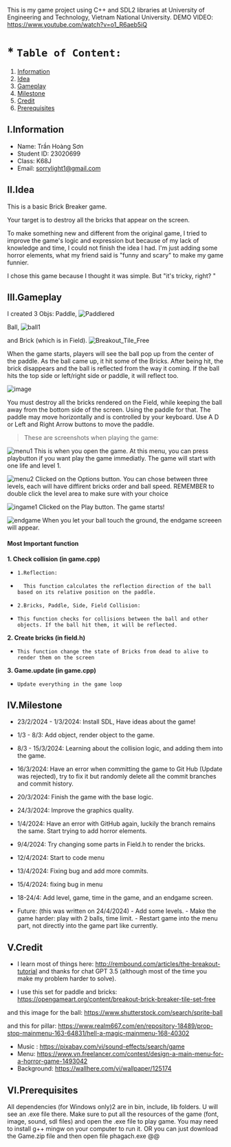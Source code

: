 This is my game project using C++ and SDL2 libraries at University of Engineering and Technology, Vietnam National University.
DEMO VIDEO: https://www.youtube.com/watch?v=o1_R6aeb5iQ


#  * **`Table of Content:`**

1. [Information](#iinformation)
2. [Idea](#iiidea)
3. [Gameplay](#iiigameplay)
4. [Milestone](#ivmilestone)
5. [Credit](#vcredit)
6. [Prerequisites](#viprerequisites)






 ## **I.Information**
* Name: Trần Hoàng Sơn
* Student ID: 23020699
* Class: K68J
* Email: sorrylight1@gmail.com


## **II.Idea**

This is a basic Brick Breaker game.

Your target is to destroy all the bricks that appear on the screen.

To make something new and different from the original game, I tried to improve the game's logic and expression but because of my lack of knowledge and time, I could not finish the idea I had.
I'm just adding some horror elements, what my friend said is "funny and scary" to make my game funnier.

I chose this game because I thought it was simple. But  "it's tricky, right? "



## **III.Gameplay**


 
I created 3 Objs: 
Paddle,
![Paddlered](https://github.com/johnson1401/BTL/assets/160694445/fff21077-fbd2-418a-9c73-0401b12535c6)

Ball,
![ball1](https://github.com/johnson1401/BTL/assets/160694445/87a05c3c-2173-4e34-bb66-6ac58c09f8cc)


and Brick (which is in Field).
![Breakout_Tile_Free](https://github.com/johnson1401/BTL/assets/160694445/84782624-9675-4432-a14c-c81a76ab6f29)


When the game starts, players will see the ball pop up from the center of the paddle. As the ball came up, it hit some of the Bricks. After being hit, the brick disappears and the ball is reflected from the way it coming. 
If the ball hits the top side or left/right side or paddle, it will reflect too.

![image](https://github.com/johnson1401/BTL/assets/160694445/49dae365-de21-4a60-b417-eba7f13aae8e)




You must destroy all the bricks rendered on the Field, while keeping the ball away from the bottom side of the screen. Using the paddle for that.
The paddle may move horizontally and is controlled by your keyboard. Use A D or Left and Right Arrow buttons to move the paddle.


> These are screenshots when playing the game:


![menu1](https://github.com/johnson1401/BTL/assets/160694445/01034f6e-b475-44c2-a685-18702fba9873)
This is when you open the game. At this menu, you can press playbutton if you want play the game immediatly. The game will start with one life and level 1.

![menu2](https://github.com/johnson1401/BTL/assets/160694445/72c7a3dd-975c-4ef9-8a02-6065a5f4bd76)
Clicked on the Options button. You can chose between three levels, each will have diffirent bricks order and ball speed. REMEMBER to double click the level area to make sure with your choice

![ingame1](https://github.com/johnson1401/BTL/assets/160694445/9d0f7f03-b172-4757-969a-48408d9046b7)
Clicked on the Play button. The game starts!

![endgame](https://github.com/johnson1401/BTL/assets/160694445/c4d9756a-d56a-4e83-a3c4-79a6ce3b86d5)
When you let your ball touch the ground, the endgame screeen will appear.

#### Most Important function
**1. Check collision (in game.cpp)**
*     1.Reflection:
*       This function calculates the reflection direction of the ball based on its relative position on the paddle.
*     2.Bricks, Paddle, Side, Field Collision:
*     This function checks for collisions between the ball and other objects. If the ball hit them, it will be reflected.
**2. Create bricks (in field.h)**
*     This function change the state of Bricks from dead to alive to render them on the screen
    
**3. Game.update (in game.cpp)**
*     Update everything in the game loop





## **IV.Milestone**


* 23/2/2024 - 1/3/2024: Install SDL, Have ideas about the game!
* 1/3 - 8/3: Add object, render object to the game.
* 8/3 - 15/3/2024: Learning about the collision logic, and adding them into the game.
* 16/3/2024: Have an error when committing the game to Git Hub (Update was rejected), try to fix it but randomly delete all the commit branches and commit history.
* 20/3/2024: Finish the game with the base logic.
* 24/3/2024: Improve the graphics quality.
* 1/4/2024: Have an error with GitHub again, luckily the branch remains the same. Start trying to add horror elements.
* 9/4/2024: Try changing some parts in Field.h to render the bricks.
* 12/4/2024: Start to code menu
* 13/4/2024: Fixing bug and add more commits.
* 15/4/2024: fixing bug in menu
* 18-24/4: Add level, game, time in the game, and an endgame screen.
  
* Future: (this was written on 24/4/2024) 
        - Add some levels.
        - Make the game harder: play with 2 balls, time limit.
        - Restart game into the menu part, not directly into the game part like currently.



## **V.Credit**

* I learn most of things here: http://rembound.com/articles/the-breakout-tutorial
and thanks for chat GPT 3.5 (although most of the time you make my problem harder to solve).

* I use this set for paddle and bricks: https://opengameart.org/content/breakout-brick-breaker-tile-set-free

and this image for the ball: https://www.shutterstock.com/search/sprite-ball

and this for pillar: https://www.realm667.com/en/repository-18489/prop-stop-mainmenu-163-64831/hell-a-magic-mainmenu-168-40302

* Music : https://pixabay.com/vi/sound-effects/search/game
* Menu: https://www.vn.freelancer.com/contest/design-a-main-menu-for-a-horror-game-1493042
* Background: https://wallhere.com/vi/wallpaper/125174

## **VI.Prerequisites**

All dependencies (for Windows only)2 are in bin, include, lib folders. U will see an .exe file there. 
Make sure to put all the resources of the game (font, image, sound, sdl files) and open the .exe file to play game.
You may need to install g++ mingw on your computer to run it.
OR you can just download the Game.zip file and then open file phagach.exe @@

